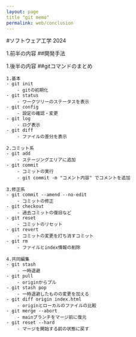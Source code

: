 ```yaml
---
layout: page
title "git memo"
permalink: web/conclusion
---
```


#ソフトウェア工学 2024

1.前半の内容
    ##開発手法

1.後半の内容
    ##gitコマンドのまとめ

    1.基本
    - git init
        - gitの初期化
    - git status
        - ワークツリーのステータスを表示
    - git config
        - 設定の確認・変更
    - git log
        - ログ表示
    - git diff
        - ファイルの差分を表示

    2.コミット系
    - git add
        - ステージングエリアに追加
    - git commit
        - コミットの実行
        - git commit -m "コメント内容" でコメントを追加

    3.修正系
    - git commit --amend --no-edit
        - コミットの修正
    - git checkout
        - 過去コミットの復旧など
    - git reset
        - コミットのリセット
    - git revert
        - コミットの変更を打ち消すコミット
    - git rm
        - ファイルとindex情報の削除

    4.共同編集
    - git stash
        - 一時退避
    - git pull
        - originからプル
    - git stash pop
        - 一時退避したものの変更を加える
    - git diff origin index.html
        - originとローカルのファイルの比較
    - git merge --abort
        - mainブランチをマージ前に復元
    - git reset --hard
        - マージを開始する前の状態に戻す